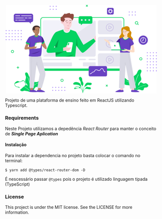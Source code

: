 <p align="center"><img width="500px" align="center" src="https://github.com/amsrocha2020/Proffy/blob/master/src/assets/images/landing.svg"></img></p>

Projeto de uma plataforma de ensino feito em ReactJS utilizando Typescript.

### Requirements

Neste Projeto utilizamos a depedência *React Router* para manter o conceito de ***Single Page Aplication*** 

#### Instalação

Para instalar a dependencia no projeto 
 basta colocar o comando no terminal:
 ```
 $ yarn add @types/react-router-dom -D
 ``` 

É nescessário passar `@types` pois o projeto é utilizado linguagem tipada (TypeScript)

### License
This project is under the MIT license. See the LICENSE for more information.